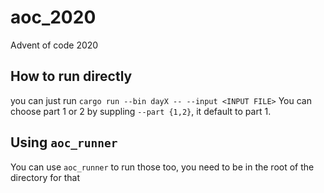 # aoc_2020

Advent of code 2020

## How to run directly

you can just run `cargo run --bin dayX -- --input <INPUT FILE>` You can choose part 1 or 2 by suppling `--part {1,2}`, it default to part 1.

## Using `aoc_runner`

You can use `aoc_runner` to run those too, you need to be in the root of the directory for that
